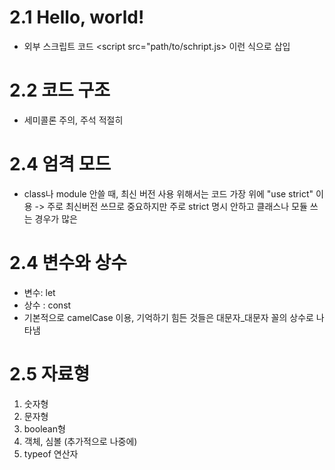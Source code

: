 # 2.1 Hello, world!

- 외부 스크립트 코드 <script src="path/to/schript.js> </script> 이런 식으로 삽입

# 2.2 코드 구조

- 세미콜론 주의, 주석 적절히

# 2.4 엄격 모드

- class나 module 안쓸 때, 최신 버전 사용 위해서는 코드 가장 위에 "use strict" 이용
  -> 주로 최신버전 쓰므로 중요하지만 주로 strict 명시 안하고 클래스나 모듈 쓰는 경우가 많은

# 2.4 변수와 상수

- 변수: let
- 상수 : const
- 기본적으로 camelCase 이용, 기억하기 힘든 것들은 대문자\_대문자 꼴의 상수로 나타냄

# 2.5 자료형

1. 숫자형
2. 문자형
3. boolean형
4. 객체, 심볼 (추가적으로 나중에)
5. typeof 연산자
